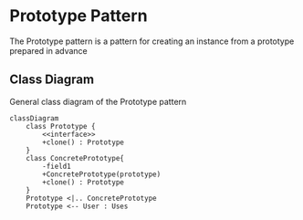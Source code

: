 # Prototype Pattern

The Prototype pattern is a pattern for creating an instance from a prototype prepared in advance

## Class Diagram

General class diagram of the Prototype pattern

```mermaid
classDiagram
    class Prototype {
        <<interface>>
        +clone() : Prototype
    }
    class ConcretePrototype{
        -field1
        +ConcretePrototype(prototype)
        +clone() : Prototype
    }
    Prototype <|.. ConcretePrototype
    Prototype <-- User : Uses
```
